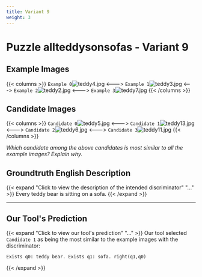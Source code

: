 ```yaml
---
title: Variant 9
weight: 3
---
```


# Puzzle allteddysonsofas - Variant 9

## Example Images
{{< columns >}}
`Example 0`![teddy4.jpg](/natscene_data/images/teddy4.jpg)
<--->
`Example 1`![teddy3.jpg](/natscene_data/images/teddy3.jpg)
<--->
`Example 2`![teddy2.jpg](/natscene_data/images/teddy2.jpg)
<--->
`Example 3`![teddy7.jpg](/natscene_data/images/teddy7.jpg)
{{< /columns >}}

## Candidate Images
{{< columns >}}
`Candidate 0`![teddy5.jpg](/natscene_data/images/teddy5.jpg)
<--->
`Candidate 1`![teddy13.jpg](/natscene_data/images/teddy13.jpg)
<--->
`Candidate 2`![teddy6.jpg](/natscene_data/images/teddy6.jpg)
<--->
`Candidate 3`![teddy11.jpg](/natscene_data/images/teddy11.jpg)
{{< /columns >}}

*Which candidate among the above candidates is most similar to all the example images? Explain why.*

## Groundtruth English Description

{{< expand "Click to view the description of the intended discriminator" "..." >}}
Every teddy bear is sitting on a sofa.
{{< /expand >}}

---



## Our Tool's Prediction

{{< expand "Click to view our tool's prediction" "..." >}}
Our tool selected `Candidate 1` as being the most similar to the example images with the discriminator:
```plaintext
Exists q0: teddy bear. Exists q1: sofa. right(q1,q0)
```
{{< /expand >}}
